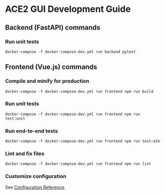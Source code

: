 # ACE2 GUI Development Guide
## Backend (FastAPI) commands
### Run unit tests
```
docker-compose -f docker-compose-dev.yml run backend pytest
```

## Frontend (Vue.js) commands
### Compile and minify for production
```
docker-compose -f docker-compose-dev.yml run frontend npm run build
```

### Run unit tests
```
docker-compose -f docker-compose-dev.yml run frontend npm run test:unit
```

### Run end-to-end tests
```
docker-compose -f docker-compose-dev.yml run frontend npm run test:e2e
```

### Lint and fix files
```
docker-compose -f docker-compose-dev.yml run frontend npm run lint
```

### Customize configuration
See [Configuration Reference](https://cli.vuejs.org/config/).